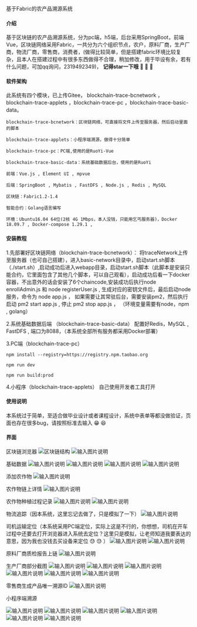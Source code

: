 基于Fabric的农产品溯源系统

#### 介绍
    
基于区块链的农产品溯源系统，分为pc端，h5端，后台采用SpringBoot，前端Vue，区块链网络采用Fabric，一共分为六个组织节点，农户，原料厂商，生产厂商，物流厂商，零售商，消费者，(做得比较简单，但是搭建fabric环境比较复杂，且本人在搭建过程中有很多东西做得不合理，稍加修改，用于毕设有余，若有什么问题，可加qq询问，2319492349)， **记得star一下哦**  :triumph:  :triumph:  :triumph: 

#### 软件架构

此系统有四个模块，已上传Gitee， blockchain-trace-bcnetwork ，blockchain-trace-applets ，blockchain-trace-pc ，blockchain-trace-basic-data。

    blockchain-trace-bcnetwork：区块链网络，可直接将文件上传至服务器，然后启动里面的脚本

    blockchain-trace-applets：小程序端溯源，做得十分简单

    blockchain-trace-pc：PC端,使用的是RuoYi-Vue

    blockchain-trace-basic-data：系统基础数据后台，使用的是RuoYi

    前端：Vue.js , Element UI , mpvue

    后端：SpringBoot , Mybatis , FastDFS , Node.js , Redis , MySQL

    区块链：Fabric1.2-1.4

    智能合约：Golang语言编写

    环境：Ubuntu16.04 64位(2核 4G 1Mbps，本人没钱，只能用乞丐服务器)，Docker 18.09.7 , Docker-compose 1.29.1 , 

#### 安装教程


1.先部署好区块链网络（blockchain-trace-bcnetwork）：
将traceNetwork上传至服务器（也可自己搭建），进入basic-network目录中，启动start.sh脚本（./start.sh）,启动成功后进入webapp目录，启动start.sh脚本（此脚本是安装只能合约，它里面包含了其他几个脚本，可以自己观看），启动成功后看一下docker容器，不出意外的话会安装了6个chaincode,安装成功后执行node enrollAdmin.js 和 node registerUser.js , 生成对应的密钥文件后，最后启动node服务，命令为 node app.js ， 如果需要让其常驻后台，需要安装pm2，然后执行启动 pm2 start app.js  , 停止  pm2 stop app.js ， （环境变量需要有node，npm , golang）
    
2.系统基础数据后端 （blockchain-trace-basic-data）
配置好Redis，MySQL , FastDFS , 端口为8088，（本系统全部所有服务都采用Docker部署）

3.PC端（blockchain-trace-pc）

    npm install --registry=https://registry.npm.taobao.org

    npm run dev

    npm run build:prod

4.小程序（blockchain-trace-applets）
自己使用开发者工具打开

    

#### 使用说明

本系统过于简单，至适合做毕业设计或者课程设计，系统中表单等都没做验证，页面也存在很多bug，请按照标准去输入 :grin:  :satisfied: 
    
#### 界面
区块链浏览器
![区块链结构](https://images.gitee.com/uploads/images/2021/0510/100450_865a1f55_4775150.png "6.png")
![输入图片说明](https://images.gitee.com/uploads/images/2021/0510/100501_6d258226_4775150.png "7.png")

基础数据
![输入图片说明](https://images.gitee.com/uploads/images/2021/0510/235544_3c60f0e6_4775150.png "a.png")
![输入图片说明](https://images.gitee.com/uploads/images/2021/0510/235556_7b27b3c8_4775150.png "b.png")
![输入图片说明](https://images.gitee.com/uploads/images/2021/0510/235607_f16f58ac_4775150.png "c.png")
![输入图片说明](https://images.gitee.com/uploads/images/2021/0510/235621_c25cd622_4775150.png "d.png")


添加农作物
![输入图片说明](https://images.gitee.com/uploads/images/2021/0510/095409_1656ec9f_4775150.png "界面1.png")

农作物链上详情
![输入图片说明](https://images.gitee.com/uploads/images/2021/0510/095812_c090b8eb_4775150.png "2.png")

农作物种植过程记录
![输入图片说明](https://images.gitee.com/uploads/images/2021/0510/095938_b91c4a9e_4775150.png "3.png")
![输入图片说明](https://images.gitee.com/uploads/images/2021/0510/100000_d3f09618_4775150.png "4.png")

物流追踪（因本系统，这里忘记去做了，只是模拟了一下）
![输入图片说明](https://images.gitee.com/uploads/images/2021/0510/100223_1c37229e_4775150.png "5.png")

司机运输定位（本系统采用PC端定位，实际上这是不行的，你想想，司机在开车过程中还要去打开浏览器进入系统去定位？这里只是模拟，让老师知道我要表达的意思，因为我也没钱去买设备来定位 :sweat:  :sweat: ）
![输入图片说明](https://images.gitee.com/uploads/images/2021/0510/101525_8ec61394_4775150.png "1.png")
![输入图片说明](https://images.gitee.com/uploads/images/2021/0510/101537_479fa381_4775150.png "2.png")

原料厂商质检报告上链
![输入图片说明](https://images.gitee.com/uploads/images/2021/0510/101838_07d8b55c_4775150.png "3.png")

生产厂商部分截图
![输入图片说明](https://images.gitee.com/uploads/images/2021/0510/104012_a3d0a8f3_4775150.png "1.png")
![输入图片说明](https://images.gitee.com/uploads/images/2021/0510/104029_3b281f09_4775150.png "2.png")
![输入图片说明](https://images.gitee.com/uploads/images/2021/0510/104040_db0dd517_4775150.png "QQ图片20210510103842.png")
![输入图片说明](https://images.gitee.com/uploads/images/2021/0510/104051_ded404ae_4775150.png "QQ图片20210510103846.png")
![输入图片说明](https://images.gitee.com/uploads/images/2021/0510/104059_b6383ed4_4775150.png "5.png")
![输入图片说明](https://images.gitee.com/uploads/images/2021/0510/104107_7bc0ed1e_4775150.png "6.png")


零售商生成产品唯一溯源ID
![输入图片说明](https://images.gitee.com/uploads/images/2021/0510/104115_bad29fb0_4775150.png "7.png")


小程序端溯源

![输入图片说明](https://images.gitee.com/uploads/images/2021/0510/234302_29fe611b_4775150.png "7.png")
![输入图片说明](https://images.gitee.com/uploads/images/2021/0510/234335_43fbec55_4775150.png "1.png")
![输入图片说明](https://images.gitee.com/uploads/images/2021/0510/234347_e2572d95_4775150.png "3.png")
![输入图片说明](https://images.gitee.com/uploads/images/2021/0510/234359_b5bac058_4775150.png "4.png")
![输入图片说明](https://images.gitee.com/uploads/images/2021/0510/234413_33dd3e47_4775150.png "5.png")
![输入图片说明](https://images.gitee.com/uploads/images/2021/0510/234428_bc064965_4775150.png "6.png")


